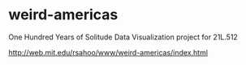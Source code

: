 # weird-americas
One Hundred Years of Solitude Data Visualization project for 21L.512

http://web.mit.edu/rsahoo/www/weird-americas/index.html
